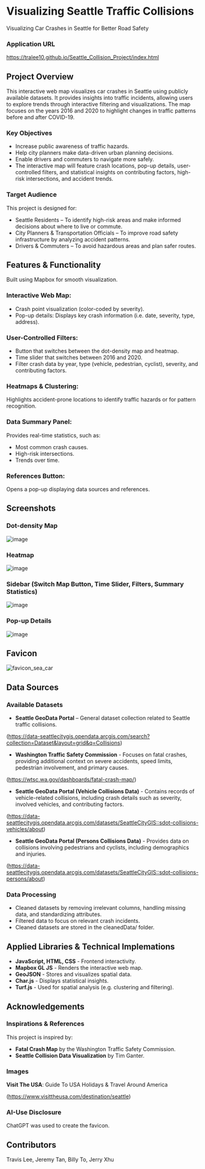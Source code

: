 # Visualizing Seattle Traffic Collisions

Visualizing Car Crashes in Seattle for Better Road Safety

### Application URL
https://tralee10.github.io/Seattle_Collision_Project/index.html

## Project Overview
This interactive web map visualizes car crashes in Seattle using publicly available datasets. It provides insights into traffic incidents, allowing users to explore trends through interactive filtering and visualizations. The map focuses on the years 2016 and 2020 to highlight changes in traffic patterns before and after COVID-19.

### Key Objectives
* Increase public awareness of traffic hazards.
* Help city planners make data-driven urban planning decisions.
* Enable drivers and commuters to navigate more safely.
* The interactive map will feature crash locations, pop-up details, user-controlled filters, and statistical insights on contributing factors, high-risk intersections, and accident trends.

### Target Audience
This project is designed for:

* Seattle Residents – To identify high-risk areas and make informed decisions about where to live or commute.
* City Planners & Transportation Officials – To improve road safety infrastructure by analyzing accident patterns.
* Drivers & Commuters – To avoid hazardous areas and plan safer routes.



## Features & Functionality

Built using Mapbox for smooth visualization.

### Interactive Web Map:

* Crash point visualization (color-coded by severity).
* Pop-up details: Displays key crash information (i.e. date, severity, type, address).

### User-Controlled Filters:

* Button that switches between the dot-density map and heatmap.
* Time slider that switches between 2016 and 2020.
* Filter crash data by year, type (vehicle, pedestrian, cyclist), severity, and contributing factors.

### Heatmaps & Clustering:

Highlights accident-prone locations to identify traffic hazards or for pattern recognition.

### Data Summary Panel:

Provides real-time statistics, such as:

* Most common crash causes.
* High-risk intersections.
* Trends over time.

### References Button:

Opens a pop-up displaying data sources and references.


## Screenshots

### Dot-density Map
![image](https://github.com/user-attachments/assets/69bcc84b-0955-4469-96fb-e71f85077b95)

### Heatmap
![image](https://github.com/user-attachments/assets/7becac01-792f-4332-93b6-51726b46203c)

### Sidebar (Switch Map Button, Time Slider, Filters, Summary Statistics)
![image](https://github.com/user-attachments/assets/1c310033-1ee4-476d-bc8d-035cf535bc42)

### Pop-up Details
![image](https://github.com/user-attachments/assets/f3368d31-d796-442a-91a6-0efe4f15becd)


## Favicon
![favicon_sea_car](https://github.com/user-attachments/assets/19f2ef80-dd44-444c-a53a-6d3895fe8849)




## Data Sources

### Available Datasets

* **Seattle GeoData Portal** – General dataset collection related to Seattle traffic collisions. 

(https://data-seattlecitygis.opendata.arcgis.com/search?collection=Dataset&layout=grid&q=Collisions)

* **Washington Traffic Safety Commission** - Focuses on fatal crashes, providing additional context on severe accidents, speed limits, pedestrian involvement, and primary causes. 

(https://wtsc.wa.gov/dashboards/fatal-crash-map/)

* **Seattle GeoData Portal (Vehicle Collisions Data)** - Contains records of vehicle-related collisions, including crash details such as severity, involved vehicles, and contributing factors. 

(https://data-seattlecitygis.opendata.arcgis.com/datasets/SeattleCityGIS::sdot-collisions-vehicles/about)

* **Seattle GeoData Portal (Persons Collisions Data)** - Provides data on collisions involving pedestrians and cyclists, including demographics and injuries. 

(https://data-seattlecitygis.opendata.arcgis.com/datasets/SeattleCityGIS::sdot-collisions-persons/about)


### Data Processing

* Cleaned datasets by removing irrelevant columns, handling missing data, and standardizing attributes.
* Filtered data to focus on relevant crash incidents.
* Cleaned datasets are stored in the cleanedData/ folder.



## Applied Libraries & Technical Implemations

* **JavaScript, HTML, CSS** - Frontend interactivity.
* **Mapbox GL JS** - Renders the interactive web map.
* **GeoJSON** - Stores and visualizes spatial data.
* **Char.js** - Displays statistical insights.
* **Turf.js** - Used for spatial analysis (e.g. clustering and filtering).



## Acknowledgements

### Inspirations & References
This project is inspired by:

* **Fatal Crash Map** by the Washington Traffic Safety Commission.
* **Seattle Collision Data Visualization** by Tim Ganter.

### Images

**Visit The USA**: Guide To USA Holidays & Travel Around America

(https://www.visittheusa.com/destination/seattle)

### AI-Use Disclosure

ChatGPT was used to create the favicon.



## Contributors

Travis Lee, Jeremy Tan, Billy To, Jerry Xhu

